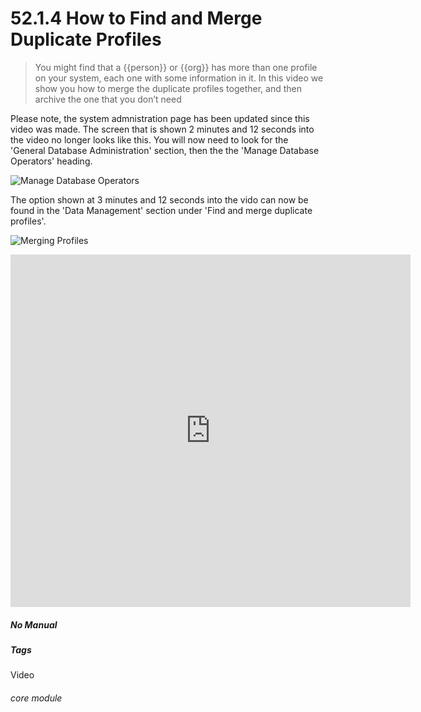 # 52.1.4 How to Find and Merge Duplicate Profiles

> You might find that a {{person}} or {{org}} has more than one profile on your system, each one with some information in it. In this video we show you how to merge the duplicate profiles together, and then archive the one that you don’t need



Please note, the system admnistration page has been updated since this video was made. The screen that is shown 2 minutes and 12 seconds into the video no longer looks like this. You will now need to look for the 'General Database Administration' section, then the the 'Manage Database Operators' heading.

![Manage Database Operators](52.1.3a.png)

The option shown at 3 minutes and 12 seconds into the vido can now be found in the 'Data Management' section under 'Find and merge duplicate profiles'.

![Merging Profiles](52.1.4a.png)

<iframe title="How to Find and Merge Duplicate Profiles" width="640" height="564" src="https://player.vimeo.com/video/279249527" data-video-display="home" frameborder="0" allowFullScreen mozallowfullscreen webkitAllowFullScreen></iframe>


##### No Manual

##### Tags
Video

###### core module
